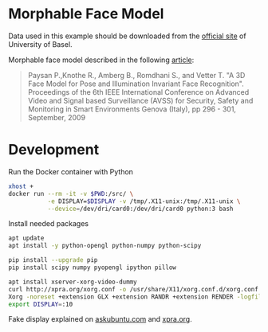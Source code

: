 # Morphable Face Model

Data used in this example should be downloaded from the
[official site](http://faces.cs.unibas.ch/bfm/main.php?nav=1-1-0&id=details)
of University of Basel.

Morphable face model described in the following
[article](http://gravis.cs.unibas.ch/publications/2009/BFModel09.pdf):

> Paysan P.,Knothe R., Amberg B., Romdhani S., and Vetter T.
> "A 3D Face Model for Pose and Illumination Invariant Face Recognition".
> Proceedings of the 6th IEEE International Conference
>   on Advanced Video and Signal based Surveillance (AVSS) for Security,
>   Safety and Monitoring in Smart Environments Genova (Italy),
>   pp 296 - 301, September, 2009

# Development

Run the Docker container with Python
```bash
xhost +
docker run --rm -it -v $PWD:/src/ \
           -e DISPLAY=$DISPLAY -v /tmp/.X11-unix:/tmp/.X11-unix \
           --device=/dev/dri/card0:/dev/dri/card0 python:3 bash
```

Install needed packages
```bash
apt update
apt install -y python-opengl python-numpy python-scipy

pip install --upgrade pip
pip install scipy numpy pyopengl ipython pillow

apt install xserver-xorg-video-dummy
curl http://xpra.org/xorg.conf -o /usr/share/X11/xorg.conf.d/xorg.conf
Xorg -noreset +extension GLX +extension RANDR +extension RENDER -logfile ./10.log -config ./xorg.conf :10
export DISPLAY=:10
```

Fake display explained on
[askubuntu.com](http://askubuntu.com/questions/453109/add-fake-display-when-no-monitor-is-plugged-in)
and [xpra.org](https://xpra.org/trac/wiki/Xdummy).


